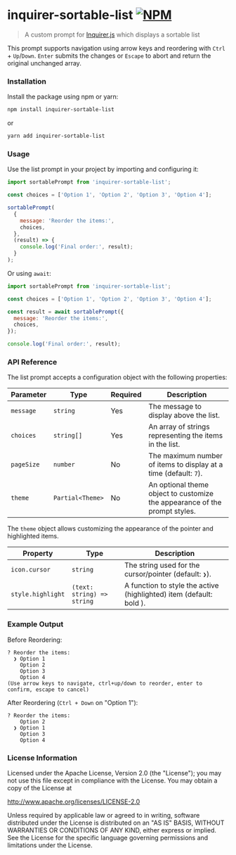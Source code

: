 # inquirer-sortable-list [![NPM](https://img.shields.io/npm/v/inquirer-sortable-list.svg?logo=npm)](https://www.npmjs.com/package/inquirer-sortable-list)
> A custom prompt for [Inquirer.js](https://github.com/SBoudrias/Inquirer.js) which displays a sortable list

This prompt supports navigation using arrow keys and reordering with `Ctrl` + `Up`/`Down`. `Enter` submits the changes or `Escape` to abort and return the original unchanged array.

### Installation
Install the package using npm or yarn:

```bash
npm install inquirer-sortable-list
```

or

```bash
yarn add inquirer-sortable-list
```

### Usage

Use the list prompt in your project by importing and configuring it:

```javascript
import sortablePrompt from 'inquirer-sortable-list';

const choices = ['Option 1', 'Option 2', 'Option 3', 'Option 4'];

sortablePrompt(
  {
    message: 'Reorder the items:',
    choices,
  },
  (result) => {
    console.log('Final order:', result);
  }
);
```

Or using `await`:

```javascript
import sortablePrompt from 'inquirer-sortable-list';

const choices = ['Option 1', 'Option 2', 'Option 3', 'Option 4'];

const result = await sortablePrompt({
  message: 'Reorder the items:',
  choices,
});

console.log('Final order:', result);
```

### API Reference

The list prompt accepts a configuration object with the following properties:

| Parameter   | Type                | Required | Description                                                                 |
|-------------|---------------------|----------|-----------------------------------------------------------------------------|
| `message`   | `string`            | Yes      | The message to display above the list.                                      |
| `choices`   | `string[]`          | Yes      | An array of strings representing the items in the list.                     |
| `pageSize`  | `number`            | No       | The maximum number of items to display at a time (default: `7`).            |
| `theme`     | `Partial<Theme>`    | No       | An optional theme object to customize the appearance of the prompt styles.  |

The `theme` object allows customizing the appearance of the pointer and highlighted items.

| Property           | Type                          | Description                                                           |
|--------------------|-------------------------------|-----------------------------------------------------------------------|
| `icon.cursor`      | `string`                      | The string used for the cursor/pointer (default: `❯`).                |
| `style.highlight`  | `(text: string) => string`    | A function to style the active (highlighted) item (default: bold ).   |

### Example Output
Before Reordering:

```
? Reorder the items:
  ❯ Option 1
    Option 2
    Option 3
    Option 4
(Use arrow keys to navigate, ctrl+up/down to reorder, enter to confirm, escape to cancel)
```

After Reordering (`Ctrl + Down` on "Option 1"):
```
? Reorder the items:
    Option 2
  ❯ Option 1
    Option 3
    Option 4
```

### License Information

Licensed under the Apache License, Version 2.0 (the "License"); you may not use this file except in compliance with the License. You may obtain a copy of the License at

http://www.apache.org/licenses/LICENSE-2.0

Unless required by applicable law or agreed to in writing, software distributed under the License is distributed on an "AS IS" BASIS, WITHOUT WARRANTIES OR CONDITIONS OF ANY KIND, either express or implied. See the License for the specific language governing permissions and limitations under the License.
